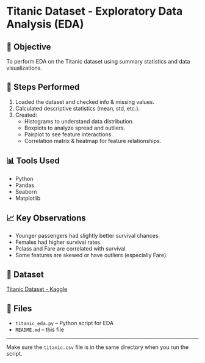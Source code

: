 
# Titanic Dataset - Exploratory Data Analysis (EDA)

## 📌 Objective
To perform EDA on the Titanic dataset using summary statistics and data visualizations.

## 🧪 Steps Performed
1. Loaded the dataset and checked info & missing values.
2. Calculated descriptive statistics (mean, std, etc.).
3. Created:
   - Histograms to understand data distribution.
   - Boxplots to analyze spread and outliers.
   - Pairplot to see feature interactions.
   - Correlation matrix & heatmap for feature relationships.

## 📊 Tools Used
- Python
- Pandas
- Seaborn
- Matplotlib

## 📈 Key Observations
- Younger passengers had slightly better survival chances.
- Females had higher survival rates.
- Pclass and Fare are correlated with survival.
- Some features are skewed or have outliers (especially Fare).

## 🔗 Dataset
[Titanic Dataset - Kaggle](https://www.kaggle.com/datasets/yasserh/titanic-dataset)

## 📂 Files
- `titanic_eda.py` – Python script for EDA
- `README.md` – this file

---

Make sure the `titanic.csv` file is in the same directory when you run the script.
